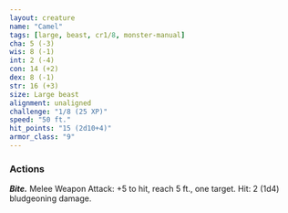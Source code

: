 ```yaml
---
layout: creature
name: "Camel"
tags: [large, beast, cr1/8, monster-manual]
cha: 5 (-3)
wis: 8 (-1)
int: 2 (-4)
con: 14 (+2)
dex: 8 (-1)
str: 16 (+3)
size: Large beast
alignment: unaligned
challenge: "1/8 (25 XP)"
speed: "50 ft."
hit_points: "15 (2d10+4)"
armor_class: "9"
---
```


### Actions

***Bite.*** Melee Weapon Attack: +5 to hit, reach 5 ft., one target. Hit: 2 (1d4) bludgeoning damage.